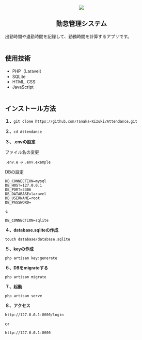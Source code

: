 <p align="center">
  <img width="６００" src="https://user-images.githubusercontent.com/39142850/100244649-85aaa200-2f7a-11eb-9ec1-4a309eb6d18c.png">
</p>
<h2 align="center">勤怠管理システム</h2>

出勤時間や退勤時間を記録して、勤務時間を計算するアプリです。<br><br>

## 使用技術

- PHP（Laravel）
- SQLite
- HTML, CSS
- JavaScript
<br><br>

## インストール方法

**１、**`git clone https://github.com/Tanaka-Kizuki/Attendance.git`

**２、**`cd Attendance`

**３、.envの設定**

ファイル名の変更

`.env.e` → `.env.example`

DBの設定

```
DB_CONNECTION=mysql
DB_HOST=127.0.0.1
DB_PORT=3306
DB_DATABASE=laravel
DB_USERNAME=root
DB_PASSWORD=
```

↓

```
DB_CONNECTION=sqlite
```

**４、database.sqliteの作成**

`touch database/database.sqlite`

**５、keyの作成**

`php artisan key:generate`

**６、DBをmigrateする**

`php artisan migrate`

**７、起動**

`php artisan serve`

**８、アクセス**

`http://127.0.0.1:8000/login`

or

`http://127.0.0.1:8000`
